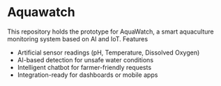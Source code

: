 # Aquawatch

This repository holds the prototype for AquaWatch, a smart aquaculture monitoring system based on AI and IoT.
Features
- Artificial sensor readings (pH, Temperature, Dissolved Oxygen)
- AI-based detection for unsafe water conditions
- Intelligent chatbot for farmer-friendly requests
- Integration-ready for dashboards or mobile apps

